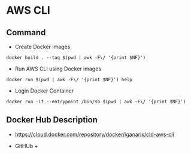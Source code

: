 # AWS CLI


## Command

+ Create Docker images

```
docker build . --tag $(pwd | awk -F\/ '{print $NF}')
```

+ Run AWS CLI using Docker images

```
docker run $(pwd | awk -F\/ '{print $NF}') help
```

+ Login Docker Container

```
docker run -it --entrypoint /bin/sh $(pwd | awk -F\/ '{print $NF}')
```

## Docker Hub Description

+ https://cloud.docker.com/repository/docker/iganarix/cld-aws-cli

+ GitHUb
    + 
